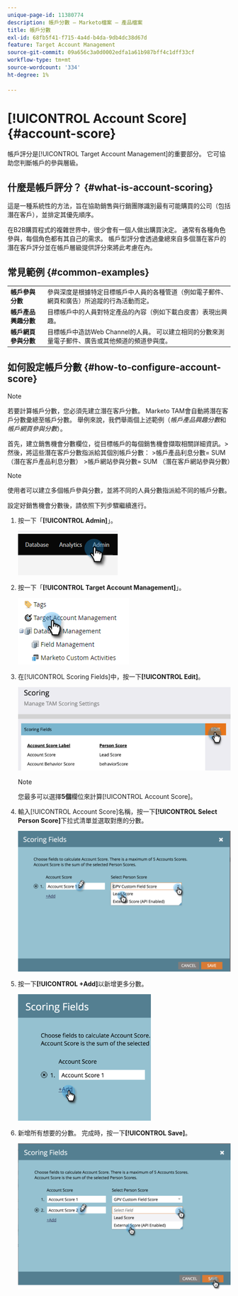 ```yaml
---
unique-page-id: 11380774
description: 帳戶分數 — Marketo檔案 — 產品檔案
title: 帳戶分數
exl-id: 68fb5f41-f715-4a4d-b4da-9db4dc38d67d
feature: Target Account Management
source-git-commit: 09a656c3a0d0002edfa1a61b987bff4c1dff33cf
workflow-type: tm+mt
source-wordcount: '334'
ht-degree: 1%

---
```


# [!UICONTROL Account Score] {#account-score}

帳戶評分是[!UICONTROL Target Account Management]的重要部分。 它可協助您判斷帳戶的參與層級。

## 什麼是帳戶評分？ {#what-is-account-scoring}

這是一種系統性的方法，旨在協助銷售與行銷團隊識別最有可能購買的公司（包括潛在客戶），並排定其優先順序。

在B2B購買程式的複雜世界中，很少會有一個人做出購買決定。 通常有各種角色參與，每個角色都有其自己的需求。 帳戶型評分會透過彙總來自多個潛在客戶的潛在客戶評分並在帳戶層級提供評分來將此考慮在內。

## 常見範例 {#common-examples}

<table>
 <tbody>
  <tr>
   <td><strong>帳戶參與分數</strong></td>
   <td>參與深度是根據特定目標帳戶中人員的各種管道（例如電子郵件、網頁和廣告）所追蹤的行為活動而定。</td>
  </tr>
  <tr>
   <td><strong>帳戶產品興趣分數</strong></td>
   <td>目標帳戶中的人員對特定產品的內容（例如下載白皮書）表現出興趣。</td>
  </tr>
  <tr>
   <td><strong>帳戶網頁參與分數</strong></td>
   <td>目標帳戶中造訪Web Channel的人員。 可以建立相同的分數來測量電子郵件、廣告或其他頻道的頻道參與度。</td>
  </tr>
 </tbody>
</table>

## 如何設定帳戶分數 {#how-to-configure-account-score}

>[!NOTE]
>
>若要計算帳戶分數，您必須先建立潛在客戶分數。 Marketo TAM會自動將潛在客戶分數彙總至帳戶分數。 舉例來說，我們舉兩個上述範例（_帳戶產品興趣分數_&#x200B;和&#x200B;_帳戶網頁參與分數_）。
>
>首先，建立銷售機會分數欄位，從目標帳戶的每個銷售機會擷取相關詳細資訊。
>&#x200B;>然後，將這些潛在客戶分數指派給其個別帳戶分數：
>&#x200B;>帳戶產品利息分數= SUM （潛在客戶產品利息分數）
>&#x200B;>帳戶網站參與分數= SUM （潛在客戶網站參與分數）

>[!NOTE]
>
>使用者可以建立多個帳戶參與分數，並將不同的人員分數指派給不同的帳戶分數。

設定好銷售機會分數後，請依照下列步驟繼續進行。

1. 按一下「**[!UICONTROL Admin]**」。

   ![](assets/account-score-1.png)

1. 按一下「**[!UICONTROL Target Account Management]**」。

   ![](assets/account-score-2.png)

1. 在[!UICONTROL Scoring Fields]中，按一下&#x200B;**[!UICONTROL Edit]**。

   ![](assets/account-score-3.png)

   >[!NOTE]
   >
   >您最多可以選擇&#x200B;**5個**&#x200B;欄位來計算[!UICONTROL Account Score]。

1. 輸入[!UICONTROL Account Score]名稱，按一下&#x200B;**[!UICONTROL Select Person Score]**&#x200B;下拉式清單並選取對應的分數。

   ![](assets/account-score-4.png)

1. 按一下&#x200B;**[!UICONTROL +Add]**&#x200B;以新增更多分數。

   ![](assets/account-score-5.png)

1. 新增所有想要的分數。 完成時，按一下&#x200B;**[!UICONTROL Save]**。

   ![](assets/account-score-6.png)

